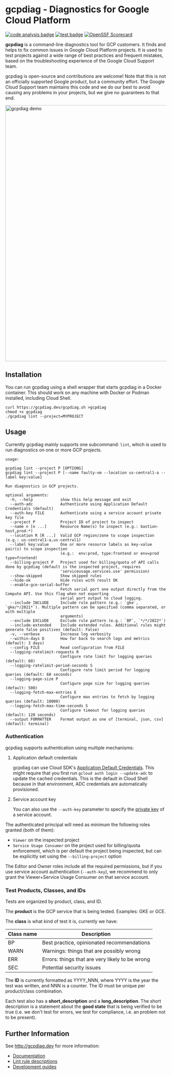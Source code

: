 # gcpdiag - Diagnostics for Google Cloud Platform

[![code analysis badge](https://github.com/GoogleCloudPlatform/gcpdiag/actions/workflows/code-analysis.yml/badge.svg?branch=main&event=push)](https://github.com/GoogleCloudPlatform/gcpdiag/actions/workflows/code-analysis.yml?query=branch%3Amain+event%3Apush)
[![test badge](https://github.com/GoogleCloudPlatform/gcpdiag/actions/workflows/test.yml/badge.svg?branch=main&event=push)](https://github.com/GoogleCloudPlatform/gcpdiag/actions/workflows/test.yml?query=branch%3Amain+event%3Apush)
[![OpenSSF Scorecard](https://api.scorecard.dev/projects/github.com/GoogleCloudPlatform/gcpdiag/badge)](https://scorecard.dev/viewer/?uri=github.com/GoogleCloudPlatform/gcpdiag)

**gcpdiag** is a command-line diagnostics tool for GCP customers. It finds
and helps to fix common issues in Google Cloud Platform projects. It is used to
test projects against a wide range of best practices and frequent mistakes,
based on the troubleshooting experience of the Google Cloud Support team.

gcpdiag is open-source and contributions are welcome! Note that this is not
an officially supported Google product, but a community effort. The Google Cloud
Support team maintains this code and we do our best to avoid causing any
problems in your projects, but we give no guarantees to that end.

<img src="docs/gcpdiag-demo-2021-10-01.gif" alt="gcpdiag demo" width="800"/>

## Installation

You can run gcpdiag using a shell wrapper that starts gcpdiag in a Docker
container. This should work on any machine with Docker or Podman installed,
including Cloud Shell.

```
curl https://gcpdiag.dev/gcpdiag.sh >gcpdiag
chmod +x gcpdiag
./gcpdiag lint --project=MYPROJECT
```

## Usage

Currently gcpdiag mainly supports one subcommand: `lint`, which is used
to run diagnostics on one or more GCP projects.

```
usage:

gcpdiag lint --project P [OPTIONS]
gcpdiag lint --project P [--name faulty-vm --location us-central1-a --label key:value]

Run diagnostics in GCP projects.

optional arguments:
  -h, --help            show this help message and exit
  --auth-adc            Authenticate using Application Default Credentials (default)
  --auth-key FILE       Authenticate using a service account private key file
  --project P           Project ID of project to inspect
  --name n [n ...]      Resource Name(s) to inspect (e.g.: bastion-host,prod-*)
  --location R [R ...]  Valid GCP region/zone to scope inspection (e.g.: us-central1-a,us-central1)
  --label key:value     One or more resource labels as key-value pair(s) to scope inspection
                        (e.g.:  env:prod, type:frontend or env=prod type=frontend)
  --billing-project P   Project used for billing/quota of API calls done by gcpdiag (default is the inspected project, requires
                        'serviceusage.services.use' permission)
  --show-skipped        Show skipped rules
  --hide-ok             Hide rules with result OK
  --enable-gce-serial-buffer
                        Fetch serial port one output directly from the Compute API. Use this flag when not exporting
                        serial port output to cloud logging.
  --include INCLUDE     Include rule pattern (e.g.: `gke`, `gke/*/2021*`). Multiple pattern can be specified (comma separated, or with multiple
                        arguments)
  --exclude EXCLUDE     Exclude rule pattern (e.g.: `BP`, `*/*/2022*`)
  --include-extended    Include extended rules. Additional rules might generate false positives (default: False)
  -v, --verbose         Increase log verbosity
  --within-days D       How far back to search logs and metrics (default: 3 days)
  --config FILE         Read configuration from FILE
  --logging-ratelimit-requests R
                        Configure rate limit for logging queries (default: 60)
  --logging-ratelimit-period-seconds S
                        Configure rate limit period for logging queries (default: 60 seconds)
  --logging-page-size P
                        Configure page size for logging queries (default: 500)
  --logging-fetch-max-entries E
                        Configure max entries to fetch by logging queries (default: 10000)
  --logging-fetch-max-time-seconds S
                        Configure timeout for logging queries (default: 120 seconds)
  --output FORMATTER    Format output as one of [terminal, json, csv] (default: terminal)
```

### Authentication

gcpdiag supports authentication using multiple mechanisms:

1. Application default credentials

   gcpdiag can use Cloud SDK's [Application Default
   Credentials](https://google-auth.readthedocs.io/en/latest/reference/google.auth.html#google.auth.default).
   This might require that you first run `gcloud auth login --update-adc` to
   update the cached credentials. This is the default in Cloud Shell because in
   that environment, ADC credentials are automatically provisioned.

1. Service account key

   You can also use the `--auth-key` parameter to specify the [private
   key](https://cloud.google.com/iam/docs/creating-managing-service-account-keys)
   of a service account.

The authenticated principal will need as minimum the following roles granted (both of them):

- `Viewer` on the inspected project
- `Service Usage Consumer` on the project used for billing/quota enforcement,
  which is per default the project being inspected, but can be explicitly set
  using the `--billing-project` option

The Editor and Owner roles include all the required permissions, but if you use
service account authentication (`--auth-key`), we recommend to only grant the
Viewer+Service Usage Consumer on that service account.

### Test Products, Classes, and IDs

Tests are organized by product, class, and ID.

The **product** is the GCP service that is being tested. Examples: GKE or GCE.

The **class** is what kind of test it is, currently we have:

| Class name | Description                                     |
| ---------- | ----------------------------------------------- |
| BP         | Best practice, opinionated recommendations      |
| WARN       | Warnings: things that are possibly wrong        |
| ERR        | Errors: things that are very likely to be wrong |
| SEC        | Potential security issues                       |

The **ID** is currently formatted as YYYY_NNN, where YYYY is the year the test
was written, and NNN is a counter. The ID must be unique per product/class
combination.

Each test also has a **short_description** and a **long_description**. The short
description is a statement about the **good state** that is being verified to be
true (i.e. we don't test for errors, we test for compliance, i.e. an problem not
to be present).

## Further Information

See <http://gcpdiag.dev> for more information:

- <a href="https://gcpdiag.dev/docs/">Documentation</a>
- <a href="https://gcpdiag.dev/rules/">Lint rule descriptions</a>
- <a href="https://gcpdiag.dev/docs/development/">Development guides</a>
